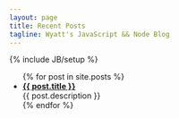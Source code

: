 ```yaml
---
layout: page
title: Recent Posts
tagline: Wyatt's JavaScript && Node Blog
---
```

{% include JB/setup %}

<ul class="posts">
  {% for post in site.posts %}
    <li>
      <strong><a href="{{ BASE_PATH }}{{ post.url }}">{{ post.title }}</a></strong>
      <div>{{ post.description }}</div>
    </li>
  {% endfor %}
</ul>
